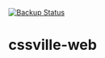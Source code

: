 [![Backup Status](https://cloudback.it/badge/cssville/cssville)](https://cloudback.it)

# cssville-web
